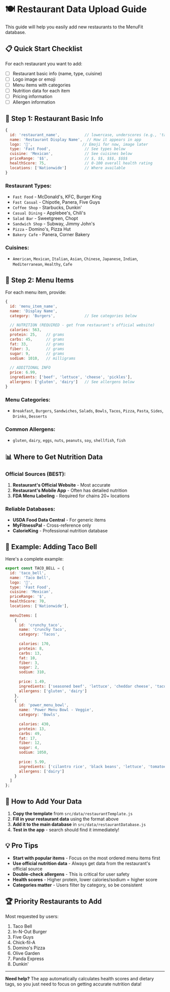 # 🍽️ Restaurant Data Upload Guide

This guide will help you easily add new restaurants to the MenuFit database.

## 📋 Quick Start Checklist

For each restaurant you want to add:
- [ ] Restaurant basic info (name, type, cuisine)
- [ ] Logo image or emoji
- [ ] Menu items with categories
- [ ] Nutrition data for each item
- [ ] Pricing information
- [ ] Allergen information

## 🏪 Step 1: Restaurant Basic Info

```javascript
{
  id: 'restaurant_name',           // lowercase, underscores (e.g., 'taco_bell')
  name: 'Restaurant Display Name',  // How it appears in app
  logo: '🌮',                      // Emoji for now, image later
  type: 'Fast Food',               // See types below
  cuisine: 'Mexican',              // See cuisines below
  priceRange: '$$',                // $, $$, $$$, $$$$
  healthScore: 75,                 // 0-100 overall health rating
  locations: ['Nationwide']        // Where available
}
```

### Restaurant Types:
- `Fast Food` - McDonald's, KFC, Burger King
- `Fast Casual` - Chipotle, Panera, Five Guys
- `Coffee Shop` - Starbucks, Dunkin'
- `Casual Dining` - Applebee's, Chili's
- `Salad Bar` - Sweetgreen, Chopt
- `Sandwich Shop` - Subway, Jimmy John's
- `Pizza` - Domino's, Pizza Hut
- `Bakery Cafe` - Panera, Corner Bakery

### Cuisines:
- `American`, `Mexican`, `Italian`, `Asian`, `Chinese`, `Japanese`, `Indian`, `Mediterranean`, `Healthy`, `Cafe`

## 🍔 Step 2: Menu Items

For each menu item, provide:

```javascript
{
  id: 'menu_item_name',
  name: 'Display Name',
  category: 'Burgers',             // See categories below
  
  // NUTRITION (REQUIRED - get from restaurant's official website)
  calories: 563,
  protein: 25,    // grams
  carbs: 45,      // grams
  fat: 33,        // grams
  fiber: 3,       // grams
  sugar: 9,       // grams
  sodium: 1010,   // milligrams
  
  // ADDITIONAL INFO
  price: 6.99,
  ingredients: ['beef', 'lettuce', 'cheese', 'pickles'],
  allergens: ['gluten', 'dairy']   // See allergens below
}
```

### Menu Categories:
- `Breakfast`, `Burgers`, `Sandwiches`, `Salads`, `Bowls`, `Tacos`, `Pizza`, `Pasta`, `Sides`, `Drinks`, `Desserts`

### Common Allergens:
- `gluten`, `dairy`, `eggs`, `nuts`, `peanuts`, `soy`, `shellfish`, `fish`

## 📊 Where to Get Nutrition Data

### Official Sources (BEST):
1. **Restaurant's Official Website** - Most accurate
2. **Restaurant's Mobile App** - Often has detailed nutrition
3. **FDA Menu Labeling** - Required for chains 20+ locations

### Reliable Databases:
- **USDA Food Data Central** - For generic items
- **MyFitnessPal** - Cross-reference only
- **CalorieKing** - Professional nutrition database

## 🎯 Example: Adding Taco Bell

Here's a complete example:

```javascript
export const TACO_BELL = {
  id: 'taco_bell',
  name: 'Taco Bell',
  logo: '🌮',
  type: 'Fast Food',
  cuisine: 'Mexican',
  priceRange: '$',
  healthScore: 70,
  locations: ['Nationwide'],
  
  menuItems: [
    {
      id: 'crunchy_taco',
      name: 'Crunchy Taco',
      category: 'Tacos',
      
      calories: 170,
      protein: 8,
      carbs: 13,
      fat: 10,
      fiber: 3,
      sugar: 2,
      sodium: 310,
      
      price: 1.49,
      ingredients: ['seasoned beef', 'lettuce', 'cheddar cheese', 'taco shell'],
      allergens: ['gluten', 'dairy']
    },
    {
      id: 'power_menu_bowl',
      name: 'Power Menu Bowl - Veggie',
      category: 'Bowls',
      
      calories: 430,
      protein: 13,
      carbs: 49,
      fat: 17,
      fiber: 12,
      sugar: 4,
      sodium: 1050,
      
      price: 5.99,
      ingredients: ['cilantro rice', 'black beans', 'lettuce', 'tomatoes', 'cheese', 'avocado ranch'],
      allergens: ['dairy']
    }
  ]
};
```

## 🚀 How to Add Your Data

1. **Copy the template** from `src/data/restaurantTemplate.js`
2. **Fill in your restaurant data** using the format above
3. **Add it to the main database** in `src/data/restaurantDatabase.js`
4. **Test in the app** - search should find it immediately!

## 💡 Pro Tips

- **Start with popular items** - Focus on the most ordered menu items first
- **Use official nutrition data** - Always get data from the restaurant's official source
- **Double-check allergens** - This is critical for user safety
- **Health scores** - Higher protein, lower calories/sodium = higher score
- **Categories matter** - Users filter by category, so be consistent

## 🏆 Priority Restaurants to Add

Most requested by users:
1. Taco Bell
2. In-N-Out Burger
3. Five Guys
4. Chick-fil-A
5. Domino's Pizza
6. Olive Garden
7. Panda Express
8. Dunkin'

---

**Need help?** The app automatically calculates health scores and dietary tags, so you just need to focus on getting accurate nutrition data!
